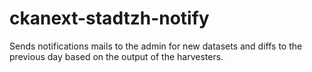 ckanext-stadtzh-notify
======================

Sends notifications mails to the admin for new datasets and diffs to the previous day based on the output of the harvesters.
